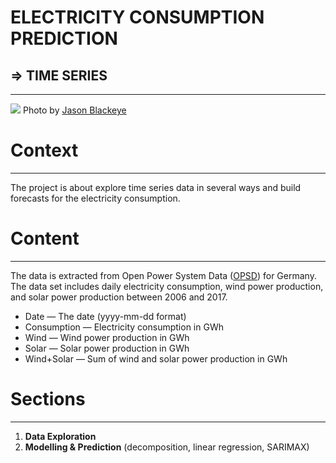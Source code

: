 # ELECTRICITY CONSUMPTION PREDICTION
## => TIME SERIES

---

![](https://images.unsplash.com/photo-1487875961445-47a00398c267?ixlib=rb-1.2.1&ixid=eyJhcHBfaWQiOjEyMDd9&auto=format&fit=crop&w=1650&q=80)
Photo by [Jason Blackeye](https://unsplash.com/photos/nyL-rzwP-Mk)

# Context

---

The project is about explore time series data in several ways and build forecasts for the electricity consumption. 

# Content

---

The data is extracted from Open Power System Data ([OPSD](https://open-power-system-data.org/)) for Germany. 
The data set includes daily electricity consumption, wind power production, and solar power production between 2006 and 2017. 

- Date — The date (yyyy-mm-dd format)
- Consumption — Electricity consumption in GWh
- Wind — Wind power production in GWh
- Solar — Solar power production in GWh
- Wind+Solar — Sum of wind and solar power production in GWh

# Sections

---

1. **Data Exploration**
2. **Modelling & Prediction** (decomposition, linear regression, SARIMAX)